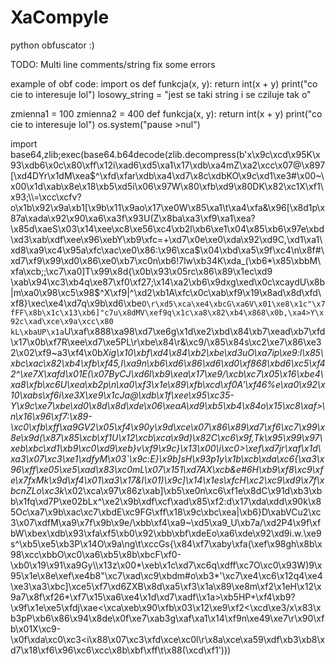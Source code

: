 # XaCompyle
python obfuscator :)

TODO:
  Multi line comments/string
  fix some errors
  
 
example of obf code:
  import os
def funkcja(x, y):
    return int(x + y)
print("co cie to interesuje lol")
losowy_string = "jest se taki string i se cziluje tak o"

zmienna1 = 100
zmienna2 = 400
def funkcja(x, y):
    return int(x + y)
print("co cie to interesuje lol")
os.system("pause >nul")

import base64,zlib;exec(base64.b64decode(zlib.decompress(b'x\x9c\xcd\x95K\x93\xdb6\x0c\x80\xff\x12i\xad6\xd5\xa1\x17\xdb\xa4mZ\xa2\xcc\x07@\x897[\xd4DYr\x1dM\xea$^\xfd\xfar\xdb\xa4\xd7\x8c\xdbKO\x9c\xd1\xe3#\x00~\x00\x1d\xab\x8e\x18\xb5\xd5i\x06\x97W\x80\xfb\xd9\x80DK\x82\xc1X\xf1\x93;\\=\xcc\xcfv?o\x1b\x92\x9a\xb1[\x9b\x11\x9ao\x17\xe0W\x85\xa1\t\xa4\xfa&\x96[\x8d1p\x87a\xada\x92\x90\xa6\xa3f\x93U(Z\x8ba\xa3\xf9\xa1\xea?\x85d\xaeS\x03\x14\xee\xc8\xe56\xc4\xb2l\xb6\xe1\x04\x85\xb6\x97e\xbd\xd3\xab\xdf\xee\x96\xebY\xb9\xfc=+\xd7\x0e\xe0\xda\x92\xd9C,\xd1\xa1\xd8\xa9\xc4\x95a\xfc\xac\xe0\x86:\x96\xca$\x04\xbd\xa5\x9f\xc4\n\x8f#\xd7\xf9\x99\xd0\x86\xe0\xb7\xc0n\xb6!7lw\xb34K\xda_(\xb6*\x85\xbbM\xfa\xcb;;\xc7\xa0]T\x99\x8d{\x0b\x93\x05rc\x86\x89\x1ec\xd9 \xab\x94\xc3\xb4q\xe87\xf0\xf27;\x14\xa2\xb6\x9dxg\xed\x0c\xcaydU\x8b|m\xa0\x98\xc5\x98$^X\xf9|^\xd2\xb1A\xfc\x0c\xab\xf9\x19\x8ad\x8d\xfd\xf8}\xec\xe4\xd7q\x9b\xd6\xbe`O\r\xd5\xca\xe4\xbcG\xa6V\x01\xe8\x1c"\x7fFF\x8b\x1c\x13\xb6]"c7u\x8dMV\xef9q\x1c\xa8\x82\xb4\x868\x0b,\xa4>Y\x92c\xad\xce\x9a\xcc\x80 kL\xbaUP\x1a`U\xaf\x888\xa98\xd7\xe6g\x1d\xe2\xbd\x84\xb7\xead\xb7\xfd\x17\x0b\xf7R\xee\xd7\xe5PL\r\xbe\x84\r&\xc9/\x85\x84s\xc2\xe7\x86\xe32\x02\xf9~a3\xf4\x0b*Xig\x10\xbf\xd4\x84\xb2\xbe\xd3uO\xa7ip\xe9:l\x85\xbc\xac\x82\xb4\xfb\xf45,I\xa9n\xb6\xd6\x86\xd6\xd0\xf868\xbd6\xc5\xf42^\xe7X\xafd\x01E(\x07ByCJ\xd6l\xb9\xea\x17\xe9/\xcb\xc7\x05\x16\xbe4\xa8\xfb\xc6U\xea\xb2p\n\xa0\xf3\x1e\x89\xfb\xcd\xf0A\'\xf46%e\xa0\x92\x10\xabs\xf6i\xe3X\xe9\x1cJa@\xdb\x1f\xee\x95\xc35-Y\x9c\xe7\xbe\xd0\x8d\x8d\xde\x06\xeaA\xd9\xb5\xb4\x84o\x15\xc8\xaf>\n\x16\x96\xf7:\x89-\xc0\xfb\xff\xa9GV2\x05\xf4\x90y\x9d\xce\x07\x86\x89\xd7\xf6\xc7\x99\x8e\x9d(\x87\x85\xcb\xf1U\x12\xcb\xca\x9d)\x82C\xc6\x9f,Tk\x95\x99\x97\xeb\xbc\xd1\xb9\xc0\xd9\xeb}v\xf9\x9c}\x13\x00\\i\xc0>\xef\xd7jr\xaf\x1d\xa3\x07\xc3\xe1\xdfyM\x03`\x9c:E}\x9b]sH\x93p1y\x1b\xcb\xda\xc6{\xa3\x96\xff\xe05\xe5\xad\x83\xc0mL\x07\x151\xd7AX\xcb&e#6H\xb9\xf8\xc9\xfe\x7fxMk\x9d\xf4\x01\xa3\x17&I\x01)\x9c]\x14\x1es\xfcH\xc2\xc9\xd9\x7f\xbcnZLo\xc3k*\x02\xca\x97\x86z\xab]\xb5\xe0n\xc6\xf1e\x8dC\x91d\xb3\xbb\x1fq\xd7P\xe02bLx^\xe2\x9b\xdf\xcf\xad\x85\xf2:d\x17\xda\xdd\x90k\x85Oc\xa7\x9b\xac\xc7\xbdE\xc9FG\xff\x18\x9c\xbc\xea|\xb6}D\xabVCu2\xc3\x07\xdfM\xa9\x7f\x9b\x9e/\xbb\xf4\xa9~\xd5\xa9_U\xb7a/\xd2P4\x9f\xfbW\xbex\xdb\x93\xfa\xf5\xb0\x92\xbb\xbf\xdeEo\xa6\xde\x92\xd9i.w.\xe9s^\xb5\xe5\xb3P\x14O\x9a\ng\t\xccGs{\x84\xf7\xaby\xfa(\xef\x98gh\x8b\x98\xcc\xbbO\xc0\xa6\xb5\x8b\xbcF\xf0-\xb0\x19\x91\xa9Gy\\\x13z\x00*\xeb\x1c\xd7\xc6q\xdff\xc7O\xc0\x93W)9\x95\x1e\x8e\xef\xe4b8"\xc7\xad\xc9\xbdm#o\xb3*\'\xc7\xe4\xc6\x12q4\xe4\xe3\xa3\xbc]\xce5\xf7\xd6ZXB\x8d\xa5\xf3\x1a\x89\xe8m\xf2\x1eH\x12\x9a7\x8f\xf26*\xf7\x15\xa6\xe4\x1d\xd7\xadf\\\x1a>\xb5HP+\xf4\xb9?\x9f\x1e\xe5\xfdj\xae<\xca\xeb\x90\xfb\x03\x12\xe9\xf2<\xcd\xe3/x\x83\xb3pP\xb6\x86\x94\x8de\x0f\xe7\xab3g\xaf\xa1\x14\xf9n\xe49\xe7\r\x90\xfb\x01X\xc9-\x0f\xda\xc0\xc3<i\x88\x07\xc3\xfd\xce\xc0l\r\x8a\xce\xa59\xdf\xb3\xb8\xd7\x18\xf6\x96\xc6\xcc\x8b\xbf\xff\t\x88(\xcd\xf1')))
